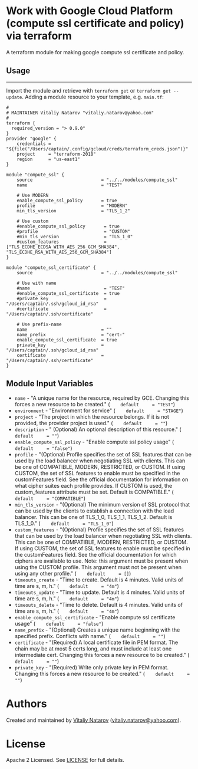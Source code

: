 # Work with Google Cloud  Platform (compute ssl certificate and policy) via terraform

A terraform module for making google compute ssl certificate and policy.
 
## Usage
--------

Import the module and retrieve with ```terraform get``` or ```terraform get --update```. Adding a module resource to your template, e.g. `main.tf`:

```
#
# MAINTAINER Vitaliy Natarov "vitaliy.natarov@yahoo.com"
#
terraform {
  required_version = "> 0.9.0"
}
provider "google" {
    credentials = "${file("/Users/captain/.config/gcloud/creds/terraform_creds.json")}"
    project     = "terraform-2018"
    region      = "us-east1"
}   

module "compute_ssl" {
    source                          = "../../modules/compute_ssl"
    name                            = "TEST"

    # Use MODERN
    enable_compute_ssl_policy       = true
    profile                         = "MODERN"
    min_tls_version                 = "TLS_1_2"

    # Use custom
    #enable_compute_ssl_policy       = true
    #profile                         = "CUSTOM"
    #min_tls_version                 = "TLS_1_0"
    #custom_features                 = ["TLS_ECDHE_ECDSA_WITH_AES_256_GCM_SHA384", "TLS_ECDHE_RSA_WITH_AES_256_GCM_SHA384"]
}

module "compute_ssl_certificate" {
    source                          = "../../modules/compute_ssl"

    # Use with name
    #name                            = "TEST"
    #enable_compute_ssl_certificate  = true
    #private_key                     = "/Users/captain/.ssh/gcloud_id_rsa"
    #certificate                     = "/Users/captain/.ssh/certificate"

    # Use prefix-name
    name                            = ""
    name_prefix                     = "cert-"
    enable_compute_ssl_certificate  = true
    private_key                     = "/Users/captain/.ssh/gcloud_id_rsa"
    certificate                     = "/Users/captain/.ssh/certificate"
}
```

Module Input Variables
----------------------
- `name` - "A unique name for the resource, required by GCE. Changing this forces a new resource to be created." (`    default     = "TEST"`)
- `environment` - "Environment for service" (`    default     = "STAGE"`)
- `project` - "The project in which the resource belongs. If it is not provided, the provider project is used." (`    default     = ""`)
- `description` - " (Optional) An optional description of this resource." (`    default     = ""`)
- `enable_compute_ssl_policy` - "Enable compute ssl policy usage" (`    default     = "false"`)
- `profile` - "(Optional) Profile specifies the set of SSL features that can be used by the load balancer when negotiating SSL with clients. This can be one of COMPATIBLE, MODERN, RESTRICTED, or CUSTOM. If using CUSTOM, the set of SSL features to enable must be specified in the customFeatures field. See the official documentation for information on what cipher suites each profile provides. If CUSTOM is used, the custom_features attribute must be set. Default is COMPATIBLE." (`    default     = "COMPATIBLE"`)
- `min_tls_version` - "(Optional) The minimum version of SSL protocol that can be used by the clients to establish a connection with the load balancer. This can be one of TLS_1_0, TLS_1_1, TLS_1_2. Default is TLS_1_0." (`    default     = "TLS_1_0"`)
- `custom_features` - "(Optional) Profile specifies the set of SSL features that can be used by the load balancer when negotiating SSL with clients. This can be one of COMPATIBLE, MODERN, RESTRICTED, or CUSTOM. If using CUSTOM, the set of SSL features to enable must be specified in the customFeatures field. See the official documentation for which ciphers are available to use. Note: this argument must be present when using the CUSTOM profile. This argument must not be present when using any other profile." (`    default     = []`)
- `timeouts_create` - "Time to create. Default is 4 minutes. Valid units of time are s, m, h." (`    default     = "4m"`)
- `timeouts_update` - "Time to update. Default is 4 minutes. Valid units of time are s, m, h." (`    default     = "4m"`)
- `timeouts_delete` - "Time to delete. Default is 4 minutes. Valid units of time are s, m, h." (`    default     = "4m"`)
- `enable_compute_ssl_certificate` - "Enable compute ssl certificate usage"  (`    default     = "false"`)
- `name_prefix` - "(Optional) Creates a unique name beginning with the specified prefix. Conflicts with name." (`    default     = ""`)
- `certificate` - "(Required) A local certificate file in PEM format. The chain may be at most 5 certs long, and must include at least one intermediate cert. Changing this forces a new resource to be created." (`    default     = ""`)
- `private_key` - "(Required) Write only private key in PEM format. Changing this forces a new resource to be created." (`    default     = ""`)


Authors
=======

Created and maintained by [Vitaliy Natarov](https://github.com/SebastianUA)
(vitaliy.natarov@yahoo.com).

License
=======

Apache 2 Licensed. See [LICENSE](https://github.com/SebastianUA/terraform/blob/master/LICENSE) for full details.
